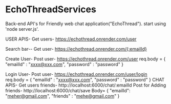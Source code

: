# EchoThreadServices

Back-end API's for Friendly web chat application("EchoThread").
start using 'node server.js'.

USER APIS-
  Get users-
    https://echothread.onrender.com/user

  Search bar--
    Get user-
      https://echothread.onrender.com/{:emailId}


  Create User-
    Post user-
      https://echothread.onrender.com/user
      req.body = {
        "emailId" : "xxxx@xxx.com",
        "password" : "password"
      }

  Login User-
      Post user-
      https://echothread.onrender.com/user/login
        req.body = {
          "emailId" : "xxxx@xxx.com",
          "password" : "password"
        }
CHAT APIS-
  Get users friends-
    http://localhost:6000/chat/:emailId
  Post for Adding friends-
    http://localhost:6000/chat/save
    Body=
    {
      "emailId": "meher@gmail.com",
      "friends" : "mehe@gmail.com"
    }
